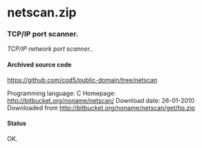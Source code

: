 # netscan.zip #

### TCP/IP port scanner. ###

*TCP/IP network port scanner..*

#### Archived source code ####
https://github.com/cod5/public-domain/tree/netscan

Programming language: C
Homepage: http://bitbucket.org/noname/netscan/
Download date: 26-01-2010
Downloaded from http://bitbucket.org/noname/netscan/get/tip.zip

#### Status ####
OK.

